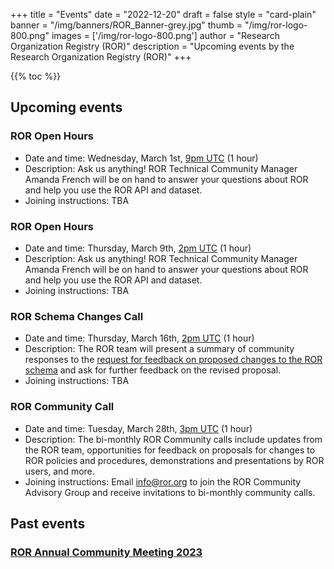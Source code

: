 +++
title = "Events" 
date = "2022-12-20" 
draft = false 
style = "card-plain" 
banner = "/img/banners/ROR_Banner-grey.jpg" 
thumb = "/img/ror-logo-800.png" 
images = ['/img/ror-logo-800.png']
author = "Research Organization Registry (ROR)" 
description = "Upcoming events by the Research Organization Registry (ROR)"
+++

{{% toc %}}

## Upcoming events

### ROR Open Hours 
- Date and time: Wednesday, March 1st, [9pm UTC](https://www.timeanddate.com/worldclock/fixedtime.html?msg=ROR+Open+Hours&iso=20230301T21&p1=%3A&ah=1) (1 hour)
- Description: Ask us anything! ROR Technical Community Manager Amanda French will be on hand to answer your questions about ROR and help you use the ROR API and dataset. 
- Joining instructions: TBA

### ROR Open Hours 
- Date and time: Thursday, March 9th, [2pm UTC](https://www.timeanddate.com/worldclock/fixedtime.html?msg=ROR+Open+Hours&iso=20230309T14&p1=1440&ah=1) (1 hour)
- Description: Ask us anything! ROR Technical Community Manager Amanda French will be on hand to answer your questions about ROR and help you use the ROR API and dataset.
- Joining instructions: TBA

### ROR Schema Changes Call
- Date and time: Thursday, March 16th, [2pm UTC](https://www.timeanddate.com/worldclock/fixedtime.html?msg=ROR+Schema+Changes+Call&iso=20230316T14&p1=%3A) (1 hour)
- Description: The ROR team will present a summary of community responses to the [request for feedback on proposed changes to the ROR schema](https://ror.org/blog/2022-12-14-schema-scheming/) and ask for further feedback on the revised proposal. 
- Joining instructions: TBA

### ROR Community Call
- Date and time: Tuesday, March 28th, [3pm UTC](https://www.timeanddate.com/worldclock/fixedtime.html?msg=ROR+Community+Call+March+2023&iso=20230328T15&p1=1440&ah=1) (1 hour) 
- Description: The bi-monthly ROR Community calls include updates from the ROR team, opportunities for feedback on proposals for changes to ROR policies and procedures, demonstrations and presentations by ROR users, and more. 
- Joining instructions: Email [info@ror.org](mailto:info@ror.org) to join the ROR Community Advisory Group and receive invitations to bi-monthly community calls. 


## Past events 

### [ROR Annual Community Meeting 2023](2023-01-31-annual-ror-community-meeting)

